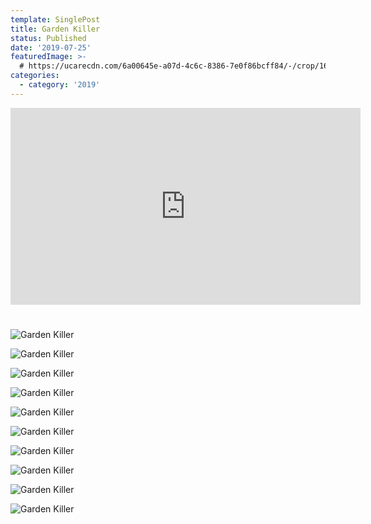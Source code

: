 ```yaml
---
template: SinglePost
title: Garden Killer
status: Published
date: '2019-07-25'
featuredImage: >-
  # https://ucarecdn.com/6a00645e-a07d-4c6c-8386-7e0f86bcff84/-/crop/1632x1853/0,596/-/preview/
categories:
  - category: '2019'
---
```


<iframe width="560" height="315" src="https://www.youtube.com/embed/Id64silK_7M" frameborder="0" allow="accelerometer; autoplay; encrypted-media; gyroscope; picture-in-picture" allowfullscreen></iframe>

#

![Garden Killer](/static/images/19-garden/garden1.jpg)

![Garden Killer](/static/images/19-garden/garden2.jpg)

![Garden Killer](/static/images/19-garden/garden3.jpg)

![Garden Killer](/static/images/19-garden/garden4.jpg)

![Garden Killer](/static/images/19-garden/garden5.jpg)

![Garden Killer](/static/images/19-garden/garden6.jpg)

![Garden Killer](/static/images/19-garden/garden7.jpg)

![Garden Killer](/static/images/19-garden/garden9.jpg)

![Garden Killer](/static/images/19-garden/garden10.jpg)

![Garden Killer](/static/images/19-garden/garden-poster.jpg)
